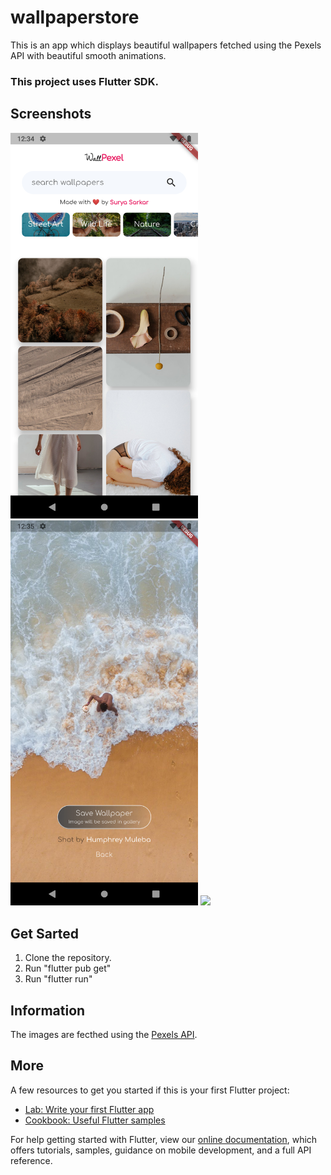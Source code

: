 # wallpaperstore

This is an app which displays beautiful wallpapers fetched using the Pexels API with beautiful smooth animations.

### This project uses Flutter SDK.


## Screenshots
<p float="center">
  <img src="Screenshots/1.png" width="300" />
  <img src="Screenshots/3.png" width="300" /> 
  <img src="Screenshots/4.png" width="300" />
</p>


## Get Sarted

1) Clone the repository.
2) Run "flutter pub get"
3) Run "flutter run"


## Information

The images are fecthed using the [Pexels API](https://www.pexels.com/api/).

## More

A few resources to get you started if this is your first Flutter project:

- [Lab: Write your first Flutter app](https://flutter.dev/docs/get-started/codelab)
- [Cookbook: Useful Flutter samples](https://flutter.dev/docs/cookbook)

For help getting started with Flutter, view our
[online documentation](https://flutter.dev/docs), which offers tutorials,
samples, guidance on mobile development, and a full API reference.
